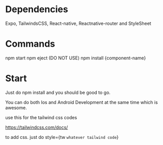 # Dependencies

Expo, TailwindsCSS, React-native, Reactnative-router and StyleSheet

# Commands

npm start
npm eject (DO NOT USE)
npm install {component-name}

# Start

Just do npm install and you should be good to go.

You can do both Ios and Android Development at the same time which is awesome.

use this for the tailwind css codes

https://tailwindcss.com/docs/

to add css. just do style={tw `whatever tailwind code`}
